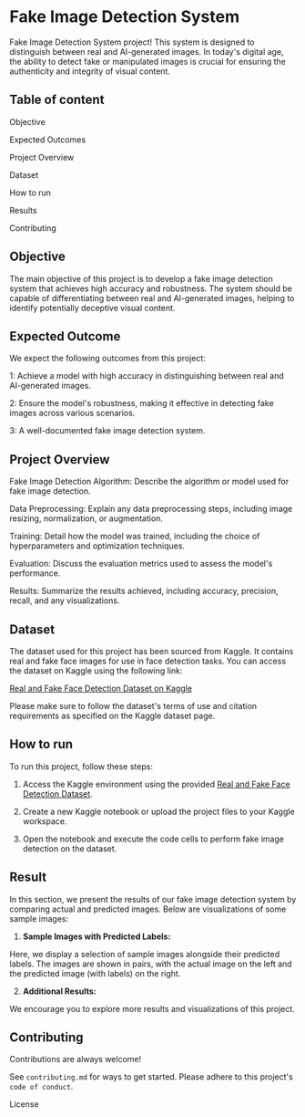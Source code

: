 
# Fake Image Detection System

Fake Image Detection System project! This system is designed to distinguish between real and AI-generated images. In today's digital age, the ability to detect fake or manipulated images is crucial for ensuring the authenticity and integrity of visual content.
## Table of content

Objective

Expected Outcomes

Project Overview

Dataset

How to run

Results

Contributing
## Objective

The main objective of this project is to develop a fake image detection system that achieves high accuracy and robustness. The system should be capable of differentiating between real and AI-generated images, helping to identify potentially deceptive visual content.
## Expected Outcome

We expect the following outcomes from this project:

1: Achieve a model with high accuracy in distinguishing between real and AI-generated images.

2: Ensure the model's robustness, making it effective in detecting fake images across various scenarios.

3: A well-documented fake image detection system.

## Project Overview

Fake Image Detection Algorithm: Describe the algorithm or model used for fake image detection.

Data Preprocessing: Explain any data preprocessing steps, including image resizing, normalization, or augmentation.

Training: Detail how the model was trained, including the choice of hyperparameters and optimization techniques.

Evaluation: Discuss the evaluation metrics used to assess the model's performance.

Results: Summarize the results achieved, including accuracy, precision, recall, and any visualizations.
## Dataset

The dataset used for this project has been sourced from Kaggle. It contains real and fake face images for use in face detection tasks. You can access the dataset on Kaggle using the following link:

[Real and Fake Face Detection Dataset on Kaggle](https://www.kaggle.com/datasets/ciplab/real-and-fake-face-detection/code)

Please make sure to follow the dataset's terms of use and citation requirements as specified on the Kaggle dataset page.

## How to run

To run this project, follow these steps:

1. Access the Kaggle environment using the provided [Real and Fake Face Detection Dataset](https://www.kaggle.com/datasets/ciplab/real-and-fake-face-detection/code).

2. Create a new Kaggle notebook or upload the project files to your Kaggle workspace.

3. Open the notebook and execute the code cells to perform fake image detection on the dataset.

## Result

In this section, we present the results of our fake image detection system by comparing actual and predicted images. Below are visualizations of some sample images:

1. **Sample Images with Predicted Labels:**

Here, we display a selection of sample images alongside their predicted labels. The images are shown in pairs, with the actual image on the left and the predicted image (with labels) on the right.




2. **Additional Results:**

We encourage you to explore more results and visualizations of this project.

## Contributing

Contributions are always welcome!

See `contributing.md` for ways to get started.
Please adhere to this project's `code of conduct`.


License
